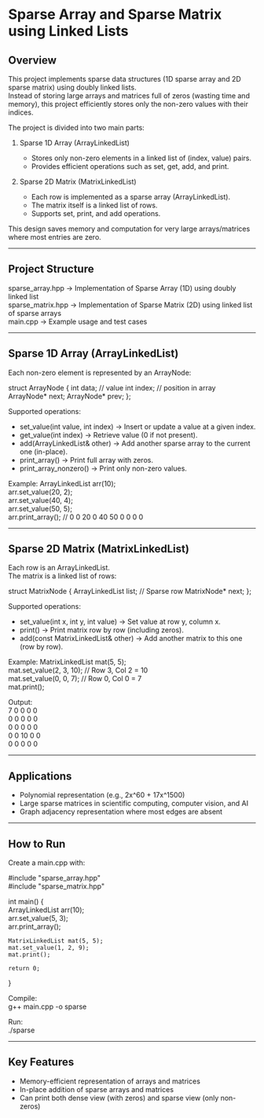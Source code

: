 # Sparse Array and Sparse Matrix using Linked Lists

## Overview
This project implements sparse data structures (1D sparse array and 2D sparse matrix) using doubly linked lists.  
Instead of storing large arrays and matrices full of zeros (wasting time and memory), this project efficiently stores only the non-zero values with their indices.

The project is divided into two main parts:

1. Sparse 1D Array (ArrayLinkedList)  
   - Stores only non-zero elements in a linked list of (index, value) pairs.  
   - Provides efficient operations such as set, get, add, and print.  

2. Sparse 2D Matrix (MatrixLinkedList)  
   - Each row is implemented as a sparse array (ArrayLinkedList).  
   - The matrix itself is a linked list of rows.  
   - Supports set, print, and add operations.  

This design saves memory and computation for very large arrays/matrices where most entries are zero.

---

## Project Structure
sparse_array.hpp     -> Implementation of Sparse Array (1D) using doubly linked list  
sparse_matrix.hpp    -> Implementation of Sparse Matrix (2D) using linked list of sparse arrays  
main.cpp             -> Example usage and test cases  

---

## Sparse 1D Array (ArrayLinkedList)

Each non-zero element is represented by an ArrayNode:

struct ArrayNode {
    int data;       // value
    int index;      // position in array
    ArrayNode* next;
    ArrayNode* prev;
};

Supported operations:
- set_value(int value, int index) → Insert or update a value at a given index.  
- get_value(int index) → Retrieve value (0 if not present).  
- add(ArrayLinkedList& other) → Add another sparse array to the current one (in-place).  
- print_array() → Print full array with zeros.  
- print_array_nonzero() → Print only non-zero values.  

Example:
ArrayLinkedList arr(10);  
arr.set_value(20, 2);  
arr.set_value(40, 4);  
arr.set_value(50, 5);  
arr.print_array();   // 0 0 20 0 40 50 0 0 0 0  

---

## Sparse 2D Matrix (MatrixLinkedList)

Each row is an ArrayLinkedList.  
The matrix is a linked list of rows:

struct MatrixNode {
    ArrayLinkedList list;   // Sparse row
    MatrixNode* next;
};

Supported operations:
- set_value(int x, int y, int value) → Set value at row y, column x.  
- print() → Print matrix row by row (including zeros).  
- add(const MatrixLinkedList& other) → Add another matrix to this one (row by row).  

Example:
MatrixLinkedList mat(5, 5);  
mat.set_value(2, 3, 10);  // Row 3, Col 2 = 10  
mat.set_value(0, 0, 7);   // Row 0, Col 0 = 7  
mat.print();  

Output:  
7 0 0 0 0  
0 0 0 0 0  
0 0 0 0 0  
0 0 10 0 0  
0 0 0 0 0  

---

## Applications
- Polynomial representation (e.g., 2x^60 + 17x^1500)  
- Large sparse matrices in scientific computing, computer vision, and AI  
- Graph adjacency representation where most edges are absent  

---

## How to Run
Create a main.cpp with:

#include "sparse_array.hpp"  
#include "sparse_matrix.hpp"  

int main() {  
    ArrayLinkedList arr(10);  
    arr.set_value(5, 3);  
    arr.print_array();  

    MatrixLinkedList mat(5, 5);  
    mat.set_value(1, 2, 9);  
    mat.print();  

    return 0;  
}  

Compile:  
g++ main.cpp -o sparse  

Run:  
./sparse  

---

## Key Features
- Memory-efficient representation of arrays and matrices  
- In-place addition of sparse arrays and matrices  
- Can print both dense view (with zeros) and sparse view (only non-zeros)  
